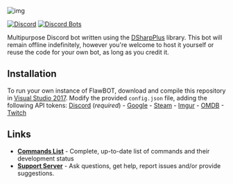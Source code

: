 ![img](https://i.imgur.com/YlbST5I.jpg)

[![Discord](https://discordapp.com/api/guilds/414544980971880449/widget.png)](https://discord.gg/vqz7KCh)
[![Discord Bots](https://discordbots.org/api/widget/status/339833029013012483.svg)](https://discordbots.org/bot/339833029013012483)

Multipurpose Discord bot written using the [DSharpPlus](https://github.com/DSharpPlus/DSharpPlus) library. This bot will remain offline indefinitely, however you're welcome to host it yourself or reuse the code for your own bot, as long as you credit it.

## Installation
To run your own instance of FlawBOT, download and compile this repository in [Visual Studio 2017](https://www.visualstudio.com/downloads/). Modify the provided `config.json` file, adding the following API tokens: [Discord](https://discordapp.com/developers/applications/me) (*required*) - [Google](https://console.cloud.google.com/projectselector/apis/credentials) - [Steam](https://steamcommunity.com/dev/apikey) - [Imgur](https://api.imgur.com/oauth2/addclient) - [OMDB](http://www.omdbapi.com/apikey.aspx) - [Twitch](https://dev.twitch.tv/dashboard/apps/create)

## Links
* [**Commands List**](https://docs.google.com/spreadsheets/d/15c0Q7Cm07wBRNeSFwkagwDOe6zk9rVMvlM7H_Y7nGUs/edit?usp=sharing) - Complete, up-to-date list of commands and their development status
* [**Support Server**](https://discord.gg/Mk3X5D9) - Ask questions, get help, report issues and/or provide suggestions.

